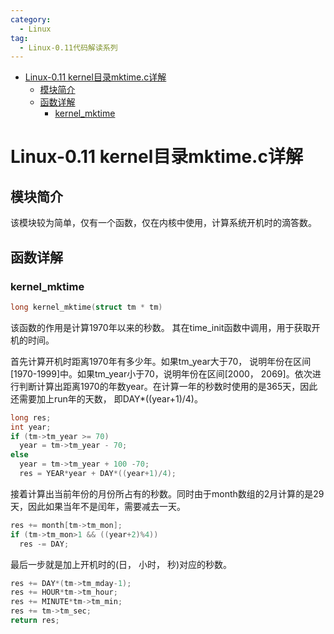 ```yaml
---
category:
  - Linux
tag:
  - Linux-0.11代码解读系列
---
```


- [Linux-0.11 kernel目录mktime.c详解](#linux-011-kernel目录mktimec详解)
  - [模块简介](#模块简介)
  - [函数详解](#函数详解)
    - [kernel\_mktime](#kernel_mktime)


# Linux-0.11 kernel目录mktime.c详解

## 模块简介

该模块较为简单，仅有一个函数，仅在内核中使用，计算系统开机时的滴答数。

## 函数详解

### kernel_mktime
```c
long kernel_mktime(struct tm * tm)
```
该函数的作用是计算1970年以来的秒数。 其在time_init函数中调用，用于获取开机的时间。

首先计算开机时距离1970年有多少年。如果tm_year大于70， 说明年份在区间[1970-1999]中。如果tm_year小于70，说明年份在区间[2000， 2069]。依次进行判断计算出距离1970的年数year。在计算一年的秒数时使用的是365天，因此还需要加上run年的天数， 即DAY*((year+1)/4)。

```c
long res;
int year;
if (tm->tm_year >= 70) 
  year = tm->tm_year - 70;
else
  year = tm->tm_year + 100 -70; 
  res = YEAR*year + DAY*((year+1)/4);
```

接着计算出当前年份的月份所占有的秒数。同时由于month数组的2月计算的是29天，因此如果当年不是闰年，需要减去一天。
```c
res += month[tm->tm_mon];
if (tm->tm_mon>1 && ((year+2)%4))
  res -= DAY;
```

最后一步就是加上开机时的(日， 小时， 秒)对应的秒数。
```c
res += DAY*(tm->tm_mday-1);
res += HOUR*tm->tm_hour;
res += MINUTE*tm->tm_min;
res += tm->tm_sec;
return res;
```